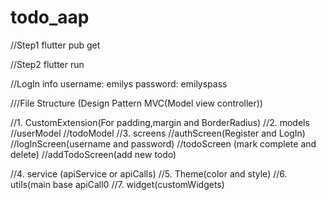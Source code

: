 # todo_aap

//Step1
flutter pub get

//Step2
flutter run

//LogIn info
username: emilys
password: emilyspass

///File Structure (Design Pattern MVC(Model view controller))

  //1. CustomExtension(For padding,margin and BorderRadius)
  //2. models
       //userModel
       //todoModel
  //3. screens
       //authScreen(Register and LogIn)
       //logInScreen(username and password)
       //todoScreen (mark complete and delete)
       //addTodoScreen(add new todo)
       
  //4. service (apiService or apiCalls)
  //5. Theme(color and style)
  //6. utils(main base apiCall0
  //7. widget(customWidgets)
       


